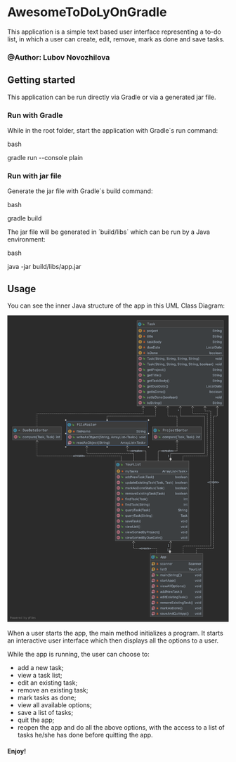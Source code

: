# AwesomeToDoLyOnGradle
This application is a simple text based user interface representing a to-do list, in which a user can create, edit, remove, mark as done and save tasks.
### @Author: Lubov Novozhilova

## Getting started
This application can be run directly via Gradle or via a generated jar file.

### Run with Gradle
While in the root folder, start the application with Gradle´s run command:

bash

gradle run --console plain


### Run with jar file

Generate the jar file with Gradle´s build command: 

bash

gradle build

The jar file will be generated in ´build/libs´ which can be run by a Java environment: 

bash

java -jar build/libs/app.jar

## Usage

You can see the inner Java structure of the app in this UML Class Diagram:

![UML Class Diagram](Diagrams_and_screenshots/myDiagram.png)

When a user starts the app, the main method initializes a program.
It starts an interactive user interface which then displays all the options to a user.

While the app is running, the user can choose to:
* add a new task;
* view a task list;
* edit an existing task;
* remove an existing task; 
* mark tasks as done; 
* view all available options;
* save a list of tasks;
* quit the app;
* reopen the app and do all the above options, with the access to a list of tasks he/she has done before quitting the app. 

#### Enjoy!